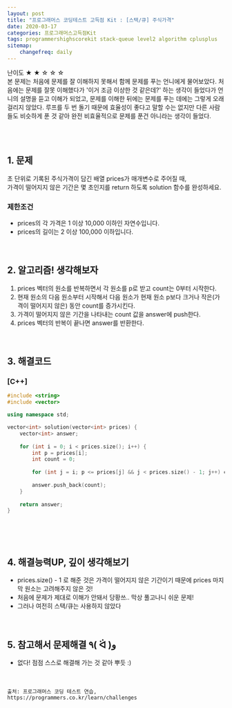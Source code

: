```yaml
---
layout: post
title: "프로그래머스 코딩테스트 고득점 Kit : [스택/큐] 주식가격"
date: 2020-03-17
categories: 프로그래머스고득점Kit
tags: programmershighscorekit stack-queue level2 algorithm cplusplus
sitemap:
    changefreq: daily
---
```


난이도 ★ ★ ☆ ☆ ☆  
본 문제는 처음에 문제를 잘 이해하지 못해서 함께 문제를 푸는 언니에게 물어보았다. 처음에는 문제를 잘못 이해했다가 '이거 조금 이상한 것 같은데?' 하는 생각이 들었다가 언니의 설명을 듣고 이해가 되었고, 문제를 이해한 뒤에는 문제를 푸는 데에는 그렇게 오래 걸리지 않았다. 루프를 두 번 돌기 때문에 효율성이 좋다고 말할 수는 없지만 다른 사람들도 비슷하게 푼 것 같아 완전 비효율적으로 문제를 푼건 아니라는 생각이 들었다.  
<br/>

<br/>

## 1. 문제
초 단위로 기록된 주식가격이 담긴 배열 prices가 매개변수로 주어질 때,  
가격이 떨어지지 않은 기간은 몇 초인지를 return 하도록 solution 함수를 완성하세요.

### 제한조건
- prices의 각 가격은 1 이상 10,000 이하인 자연수입니다.
- prices의 길이는 2 이상 100,000 이하입니다.
<br/><br/><br/>

## 2. 알고리즘! 생각해보자
1. prices 벡터의 원소를 반복하면서 각 원소를 p로 받고 count는 0부터 시작한다.  
2. 현재 원소의 다음 원소부터 시작해서 다음 원소가 현재 원소 p보다 크거나 작은(가격이 떨어지지 않은) 동안 count를 증가시킨다.  
3. 가격이 떨어지지 않은 기간을 나타내는 count 값을 answer에 push한다.  
4. prices 벡터의 반복이 끝나면 answer를 반환한다.  
<br/><br/>

## 3. 해결코드
### [C++]
```c++
#include <string>
#include <vector>

using namespace std;

vector<int> solution(vector<int> prices) {
    vector<int> answer;
    
    for (int i = 0; i < prices.size(); i++) {
        int p = prices[i];
        int count = 0;
        
        for (int j = i; p <= prices[j] && j < prices.size() - 1; j++) count ++;
        
        answer.push_back(count);
    }
    
    return answer;
}
```
<br/><br/><br/>

## 4. 해결능력UP, 깊이 생각해보기
- prices.size() - 1 로 해준 것은 가격이 떨어지지 않은 기간이기 때문에 prices 마지막 원소는 고려해주지 않은 것!
- 처음에 문제가 제대로 이해가 안돼서 당황쓰.. 막상 풀고나니 쉬운 문제!
- 그러나 여전히 스택/큐는 사용하지 않았다
<br/><br/><br/>

## 5. 참고해서 문제해결 ٩( ᐛ )و
- 없다! 점점 스스로 해결해 가는 것 같아 뿌듯 :)
<br/><br/><br/>

```
출처: 프로그래머스 코딩 테스트 연습, https://programmers.co.kr/learn/challenges
```